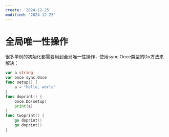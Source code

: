 ```yaml
---
create: '2024-12-25'
modified: '2024-12-25'
---
```


# 全局唯一性操作

很多单例的初始化都需要用到全局唯一性操作，使用sync.Once类型的Do方法来解决：

```go
var a string 
var once sync.Once   
func setup() { 
    a = "hello, world" 
}   
func doprint() { 
    once.Do(setup) 
    print(a)  
}   
func twoprint() { 
    go doprint() 
    go doprint()  
} 
```